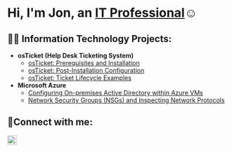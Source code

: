 # <h1>Hi, I'm Jon, an <a href="https://linkedin.com/in/Josh">IT Professional</a>☺</h1>

<h2>👨‍💻 Information Technology Projects:</h2>

- <b>osTicket (Help Desk Ticketing System)</b>
  - [osTicket: Prerequisites and Installation](https://github.com/JPrice03/osticket-prereqs)
  - [osTicket: Post-Installation Configuration](https://github.com/JPrice03/post-install-config)
  - [osTicket: Ticket Lifecycle Examples](https://github.com/JPrice/ticket-lifecycle)
- <b>Microsoft Azure</b>
  - [Configuring On-premises Active Directory within Azure VMs](https://github.com/JPrice/configure-ad)
  - [Network Security Groups (NSGs) and Inspecting Network Protocols](https://github.com/JPrice/azure-network-protocols)

<h2>🤳Connect with me:</h2>


[<img align="left" alt="Jon Price | LinkedIn" width="22px" src="https://cdn.jsdelivr.net/npm/simple-icons@v3/icons/linkedin.svg" />][linkedin]



[linkedin]: https://linkedin.com/in/Josh
